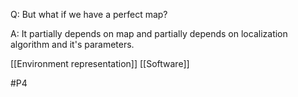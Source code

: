 Q: But what if we have a perfect map?

A: It partially depends on map and partially depends on localization algorithm and it's parameters.

[[Environment representation]]
[[Software]]

#P4 